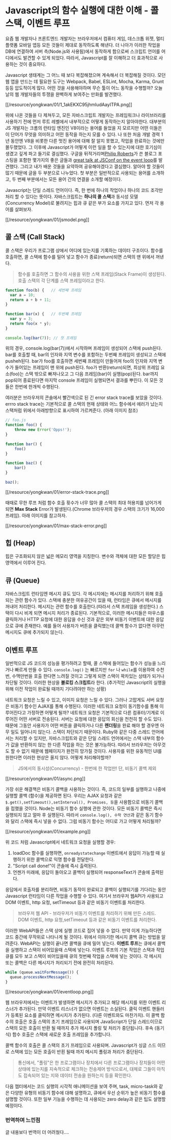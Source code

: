 # Javascript의 함수 실행에 대한 이해 - 콜 스택, 이벤트 루프

요즘 웹 개발자나 프론트엔드 개발자는 브라우저에서 컴퓨터 게임, 데스크톱 위젯, 멀티 플랫폼 모바일 앱등 모든 것들이 제대로 동작하도록 해낸다. 더 나아가 이러한 작업을 DB에 연결하여 서버 측(Node.js와 사용됨)에서 동작하게 함으로써 스크립트 언어를 어디에서도 발견할 수 있게 되었다. 따라서, Javascript를 잘 이해하고 더 효과적으로 사용하는 것이 중요하다.

Javascript 생태계는 그 어느 때 보다 복잡해졌으며 계속해서 더 복잡해질 것이다. 모던 웹 앱을 만드는 데 필요한 도구는 Webpack, Babel, ESLint, Mocha, Karma, Grunt 등등 압도적이게 많다. 어떤 것을 사용해야하며 무슨 툴이 어느 동작을 수행할까? 오늘 날의 웹 개발자들의 투쟁을 완벽하게 보여주는 만화를 발견했다.

[[/resource/yongkwan/01/1_1akEKXC95jhmIudAayITPA.png]]

위에 나온 것들을 다 제쳐두고, 모든 자바스크립트 개발자는 프레임워크나 라이브러리를 사용하기 전에 먼저 루트 레벨에서 내부적으로 어떻게 동작하는지 알아야한다. 대부분의 JS 개발자는 크롬의 런타임 엔진인 V8이라는 용어를 들었을 지 모르지만 어떤 이들은 이 단어가 무엇을 의미하고 어떤 동작을 하는지 모를 수 있다. 나 또한 처음 개발 경력 1년 동안엔 V8을 비롯한 다른 멋진 용어에 대해 잘 알지 못했고, 작업을 완료하는 것에만 몰두했었다. 그 이후에 Javascript가 어떻게 이런 일을 할 수 있는지에 대한 호기심이 생겼고 깊게 파고 들기로 결심했다. 구글을 뒤적거리며[Philip Roberts](https://twitter.com/philip_roberts)가 쓴 블로그 포스팅을 포함한 몇가지의 좋은 글들과 [great talk at JSConf on the event loop](https://www.youtube.com/watch?v=8aGhZQkoFbQ)를 발견했다. 그리고 내가 배운 것들을 요약하여 공유해야겠다고 결심했다. 알아야 할 것들이 많기 때문에 글을 두 부분으로 나누었다. 첫 부분은 일반적으로 사용되는 용어를 소개하고, 두 번째 부분에서는 모든 용어 간의 연결을 소개할 예정이다.


Javascript는 단일 스레드 언어이다. 즉, 한 번에 하나의 작업이나 하나의 코드 조각만 처리 할 수 ​​있다는 뜻이다. 자바스크립트는 **하나의 콜 스택**과 동시성 모델(Concurrency Model)로 불려지는 힙과 큐 같은 부가 요소를 가지고 있다. 먼저 각 용어를 살펴보자.


[[/resource/yongkwan/01/jsmodel.png]]


## 콜 스택 (Call Stack)

콜 스택은 우리가 프로그램 상에서 어디에 있는지를 기록하는 데이터 구조이다. 함수를 호출하면, 콜 스택에 함수를 밀어 넣고 함수가 종료(return)되면 스택의 맨 위에서 꺼낸다.

> 함수를 호출하면 그 함수의 사용을 위한 스택 프레임(Stack Frame)이 생성된다.   
> 호출 스택의 각 단계를 스택 프레임이라고 한다.
	
```js
function foo(b) {	// 세번째 프레임
  var a = 10;
  return a + b + 11;
}
	
function bar(x) {	// 두번쨰 프레임
  var y = 3;
  return foo(x * y);
}
	
console.log(bar(7)); // 첫 프레임
```
	
위의 경우, console.log(bar(7))에서 시작하며 프레임이 생성되어 스택에 push된다. bar를 호출할 때, bar의 인자와 지역 변수를 포함하는 두번째 프레임이 생성되고 스택에 pusheh된다. bar가 foo를 호출하면 세번째 프레임이 만들어져 foo의 인자와 지역 변수가 들어있는 프레임이 맨 위에 push된다. foo가 반환(return)되면, 최상위 프레임 요소(foo)는 스택 밖으로 빠져나오고 그 다음 프레임(bar)이 실행(pop)된다. bar까지 pop되어 종료된다면 마지막 console 프레임이 실행되면서 결과를 뿌린다. 이 모든 것들은 한번에 한개씩 수행된다.
	
여러분은 브라우저의 콘솔에서 빨간색으로 된 긴 error stack trace를 보았을 것이다. errro stack trace는 기본적으로 콜 스택의 현재 상태와 어느 함수에서 에러가 났는지 스택처럼 위에서 아래방향으로 표시하여 가르켜준다. (아래 이미지 참조)
	
```js
// foo.js
function foo() {
	throw new Error('Opps!');
}
	
function bar() {
	foo()
}
	
function baz() {
	bar()
}
	
baz();
```
	
[[/resource/yongkwan/01/error-stack-trace.png]]
	
	
때때로 무한 루프 처럼 함수 호출 횟수가 너무 많아 콜 스택의 최대 허용치를 넘어가게 되면 **Max Stack** Error가 발생된다.(Chrome 브라우저의 경우 스택의 크기가 16,000 프레임). 아래 이미지를 참고하자.
	
[[/resource/yongkwan/01/max-stack-error.png]]
	
## 힙 (Heap)

힙은 구조화되지 않은 넓은 메모리 영역을 지칭한다. 변수와 객체에 대한 모든 할당은 힙 영역에서 이루어 진다.


## 큐 (Queue)

자바스크립트 런타임엔 메시지 큐도 있다. 각 메시지에는 메시지를 처리하기 위해 호출되는 관련 함수가 있다. 스택에 충분한 여유공간이 있을 때, 런타임은 큐에서 메시지를 꺼내어 처리한다. 메시지는 관련 함수를 호출한다.(따라서 스택 프레임을 생성한다.) 스택이 다시 비게 되면 메시지 처리가 종료된다. 기본적으로, 이러한 메시지들은 마우스를 클릭하거나 HTTP 요청에 대한 응답을 수신 것과 같은 외부 비동기 이벤트에 대한 응답으로 큐에 존재한다. 예를 들어 사용자가 버튼을 클릭했는데 콜백 함수가 없다면 아무런 메시지도 큐에 추가되지 않는다.


## 이벤트 루프
 
일반적으로  JS 코드의 성능을 평가하려고 할때, 콜 스택에 들어있는 함수가 성능을 느리거나 빠르게 만들 수 있다. `console.log()` 는 빠르지만 `for` 나 `while`를 이용하여 수천번, 수맥만번을 호출 한다면 느려질 것이고 그렇게 되면 스택이 꽉차있는 상태가 되거나 차단될 것이다. 이러한 현상을 **블로킹 스크립트**라 한다. (추가적인 Javascript의 실행을 위해 이전 작업이 완료될 때까지 기다려야만 하는 상황)
 
네트워크 요청은 느릴 수 있고, 이미지 요청은 느릴 수 있다. 그러나 고맙게도 서버 요청은 비동기 함수인 AJAX를 통해 수행된다. 이러한 네트워크 요청이 동기함수를 통해 이루어진다고 가정하면 어떻게 될까? 네트워크 요청은 기본적으로 다른 컴퓨터/기계로 이루어진 어떤 서버로 전송된다.  서버는 요청에 대한 응답의 회신을 천천히 할 수도 있다.  때문에 그동안 사용자가 어떤 버튼을 클릭하거나 다른 **렌더링**을 완료 해야 할 경우엔 아무 일도 일어나지 않는다. 스택이 차단되기 때문이다.  Ruby와 같은 다중 스레드 언어에서는 처리할 수 있지만, 자바스크립트와 같은 단일 스레드 언어에서는 스택 내부의 함수가 값을 반환하지 않는 한 다른 작업을 하는 것은 불가능하다. 따라서 브라우저는 아무것도 할 수 없기 때문에 웹페이지가 완전히 망가질 것이다. 사용자를 위한 유동적인 UI를 원한다면 이러한 현상은 올지 않다. 어떻게 처리해야할까?
 
> JS에서의 동시성(Concurrency) -  한번에 한 작업만! 단, 비동기 콜백 제외

[[/resource/yongkwan/01/async.png]]
 
가장 쉬운 해결책은 비동기 콜백을 사용하는 것이다. 즉, 코드의 일부를 실행하고 나중에 실행할 콜백 (함수)을 제공하면 된다. 우리는 AJAX 요청과 같은`$.get(),setTimeout(),setInterval(), Promises, 등`을 사용함으로  비동기 콜백을 접했을 것이다. Node는 비동기 함수 실행에 관한 것이다. 모든 비동기 콜백은 즉시 실행되지 않고 얼마 후 실행된다. 따라서 `console.log(), 수학 연산`과 같은 동기 함수와 달리 스택에 즉시 넣을 수 없다. 그럼 비동기 함수는 어디로 가고 어떻게 처리될까?
 
[[/resource/yongkwan/01/example.png]]
 
위 코드 처럼 Javascript에서 네트워크 요청을 실행할 경우: 
 
1. loadDoc 함수를 실행하면, `onreadystatechange` 이벤트에서  응답이 가능할 때 실행하기 위한 콜백으로 익명 함수를 전달한다.
2. "Script call done!"이 콘솔에 즉시 출력된다.
3.  언젠가 미래에, 응답이 돌아오고 콜백이 실행되어 responseText가 콘솔에 출력된다.
 
응답에서 호출자를 분리하면, 비동기 동작이 완료되고 콜백이 실행되기를 기다리는 동안 Javascript 런타임이 다른 작업을 수행할 수 있다. 여기서 브라우저 웹API가 사용되고 DOM 이벤트, http 요청, setTimeout 등과 같은 비동기 이벤트를 처리한다.
 
> 브라우저 웹 API - 브라우저가 비동기 이벤트를 처리하기 위해 만든 스레드.  DOM 이벤트, http 요청,setTimeout  등과 같은 비동기 이벤트를 처리한다.
 
이러한 WebAPI들은 스택 상에 실행 코드로 집어 넣을 수 없다. 만약 이게 가능하다면 코드 중간에 무작위로 나타나게 될 것이다. 위에서 이야기한 메시지 콜백 큐는 방법을 알려준다.  WebAPI는 실행이 끝나면 콜백을 큐에 밀어 넣는다. **이벤트 루프**는 큐에서 콜백을 실행하고 스택이 비어있을때 스택에 넣는다. 이벤트 루프의 기본 작업은 스택과 작업 큐를 모두 보고 스택이 비어있을때 큐의 첫번째 작업을 스택에 넣는 것이다. 각 메시지 또는 콜백은 다른 메시지가 처리되기 전에 완전히 처리된다.
 
```js
while (queue.waitForMessage()) {
  queue.processNextMessage();
}
```
 
[[/resource/yongkwan/01/eventloop.png]]
 
웹 브라우저에서는 이벤트가 발생하면 메시지가 추가되고 해당 메시지를 위한 이벤트 리스너가 추가된다. 만약 이벤트 리스너가 없으면 이벤트는 소실된다.  클릭 이벤트 핸들러가 등록된 요소를 클릭하면 메시지가 추가된다. (다른 이벤트와도 마찬가지). 이 콜백 함수의 호출은 호출 스택의 초기 프레임으로 사용되며 JavaScript가 단일 스레드이므로 스택의 모든 호출이 반환 될 때까지 추가 메시지 폴링 및 처리가 중단됩니다. 후속 (동기식) 함수 호출은 스택에 새로운 호출 프레임을 추가합니다.
 
콜백 함수의 호출은 콜 스택의 초기 프레임으로 사용되며. Javascript가 싱글 스드 이므로 스택에 있는 모든 호출이 반횐 될때 까지 메시지 폴링과 처리가 중단된다.
 
> 통신에서, "폴링"은 한 프로그램이나 장치에서 다른 프로그램이나 장치들이 어떤 상태에 있는지를 지속적으로 체크하는 전송제어 방식으로서, 대체로 그들이 아직도 접속되어 있는 지와 데이터 전송을 원하는지 등을 확인한다.  
 
다음 챕터에서는 코드 실행의 시각적 애니메이션을 보여 주며,  task, micro-task와 같은 다양한 유형의 비동기 함수에 대해 설명하고, 큐에서 우선 순위가 높은 비동기 함수를 설명할 것이다. 또한 일부 기능을 수행하는 데 사용되는 zero delay과 같은 팁도 설명할 예정이다.

### 번역하며 느낀점

글 내용보다 번역이 더 어려웠다....